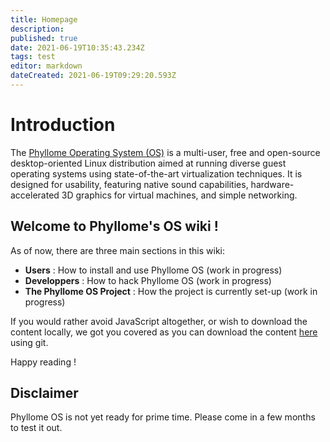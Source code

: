 ```yaml
---
title: Homepage
description: 
published: true
date: 2021-06-19T10:35:43.234Z
tags: test
editor: markdown
dateCreated: 2021-06-19T09:29:20.593Z
---
```


# Introduction

The [Phyllome Operating System (OS)](https://phyllo.me/) is a multi-user, free and open-source desktop-oriented Linux distribution aimed at running diverse guest operating systems using state-of-the-art virtualization techniques. It is designed for usability, featuring native sound capabilities, hardware-accelerated 3D graphics for virtual machines, and simple networking. 

## Welcome to Phyllome's OS wiki !

As of now, there are three main sections in this wiki:

* **Users** : How to install and use Phyllome OS (work in progress)
* **Developpers** : How to hack Phyllome OS (work in progress)
* **The Phyllome OS Project** : How the project is currently set-up (work in progress)

If you would rather avoid JavaScript altogether, or wish to download the content locally, we got you covered as you can download the content [here](https://git.phyllo.me/home/wiki) using git. 

Happy reading !

## Disclaimer

Phyllome OS is not yet ready for prime time. Please come in a few months to test it out. 